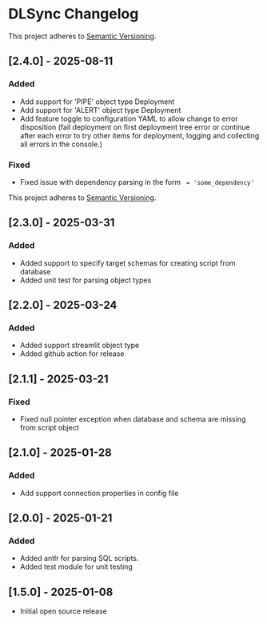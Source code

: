 # DLSync Changelog

This project adheres to [Semantic Versioning](https://semver.org/spec/v2.0.0.html).
## [2.4.0] - 2025-08-11
### Added
- Add support for 'PIPE' object type Deployment
- Add support for 'ALERT' object type Deployment
- Add feature toggle to configuration YAML to allow change to error disposition (fail deployment on first deployment tree error or continue after each error to try other items for deployment, logging and collecting all errors in the console.)
### Fixed
- Fixed issue with dependency parsing in the form ` = 'some_dependency'`

This project adheres to [Semantic Versioning](https://semver.org/spec/v2.0.0.html).
## [2.3.0] - 2025-03-31
### Added
- Added support to specify target schemas for creating script from database
- Added unit test for parsing object types

## [2.2.0] - 2025-03-24
### Added
- Added support streamlit object type
- Added github action for release

## [2.1.1] - 2025-03-21
### Fixed
- Fixed null pointer exception when database and schema are missing from script object

## [2.1.0] - 2025-01-28
### Added
- Add support connection properties in config file

## [2.0.0] - 2025-01-21
### Added
- Added antlr for parsing SQL scripts.
- Added test module for unit testing

## [1.5.0] - 2025-01-08
- Initial open source release
